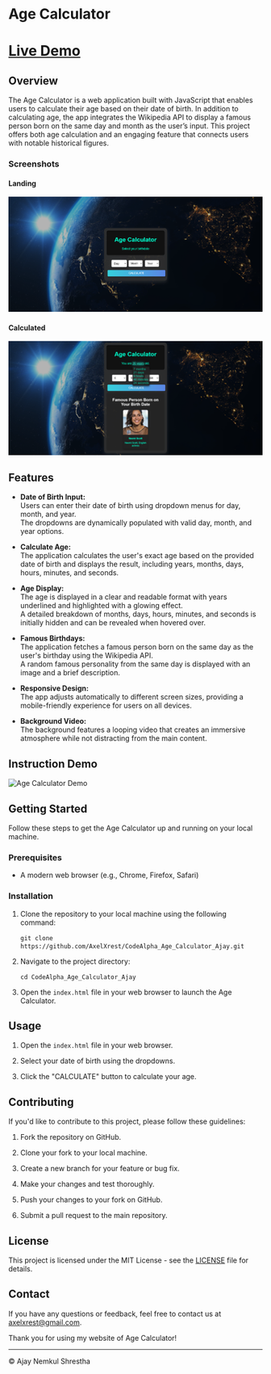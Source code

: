 # Age Calculator

# [Live Demo](https://ajays-age-calculator.netlify.app/)

## Overview

The Age Calculator is a web application built with JavaScript that enables users to calculate their age based on their date of birth. In addition to calculating age, the app integrates the Wikipedia API to display a famous person born on the same day and month as the user’s input. This project offers both age calculation and an engaging feature that connects users with notable historical figures.
### Screenshots
#### Landing
![Age Calculator Before Screenshot](before.png)
#### Calculated
![Age Calculator After Screenshot](after.png)

## Features

- **Date of Birth Input:**  
  Users can enter their date of birth using dropdown menus for day, month, and year.  
  The dropdowns are dynamically populated with valid day, month, and year options.

- **Calculate Age:**  
  The application calculates the user's exact age based on the provided date of birth and displays the result, including years, months, days, hours, minutes, and seconds.

- **Age Display:**  
  The age is displayed in a clear and readable format with years underlined and highlighted with a glowing effect.  
  A detailed breakdown of months, days, hours, minutes, and seconds is initially hidden and can be revealed when hovered over.

- **Famous Birthdays:**  
  The application fetches a famous person born on the same day as the user's birthday using the Wikipedia API.  
  A random famous personality from the same day is displayed with an image and a brief description.

- **Responsive Design:**  
  The app adjusts automatically to different screen sizes, providing a mobile-friendly experience for users on all devices.

- **Background Video:**  
  The background features a looping video that creates an immersive atmosphere while not distracting from the main content.

## Instruction Demo
![Age Calculator Demo](demo.gif)

## Getting Started

Follow these steps to get the Age Calculator up and running on your local machine.

### Prerequisites

- A modern web browser (e.g., Chrome, Firefox, Safari)

### Installation

1. Clone the repository to your local machine using the following command:

   ```
   git clone https://github.com/AxelXrest/CodeAlpha_Age_Calculator_Ajay.git
   ```

2. Navigate to the project directory:

   ```
   cd CodeAlpha_Age_Calculator_Ajay
   ```

3. Open the `index.html` file in your web browser to launch the Age Calculator.

## Usage

1. Open the `index.html` file in your web browser.

2. Select your date of birth using the dropdowns.

3. Click the "CALCULATE" button to calculate your age.

## Contributing

If you'd like to contribute to this project, please follow these guidelines:

1. Fork the repository on GitHub.

2. Clone your fork to your local machine.

3. Create a new branch for your feature or bug fix.

4. Make your changes and test thoroughly.

5. Push your changes to your fork on GitHub.

6. Submit a pull request to the main repository.

## License

This project is licensed under the MIT License - see the [LICENSE](LICENSE) file for details.

## Contact

If you have any questions or feedback, feel free to contact us at [axelxrest@gmail.com](mailto:axelxrest@gmail.com).

Thank you for using my website of Age Calculator!

---
© Ajay Nemkul Shrestha
